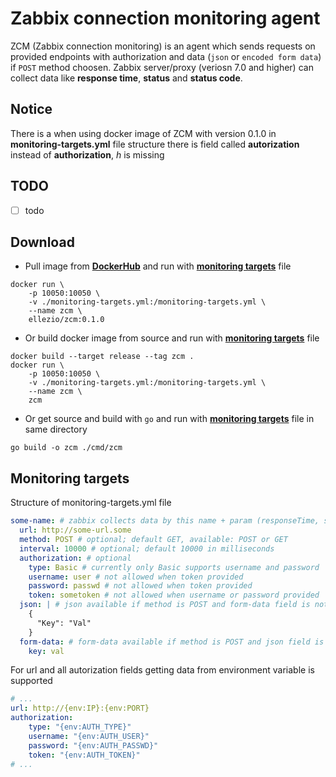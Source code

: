 # Zabbix connection monitoring agent
ZCM (Zabbix connection monitoring) is an agent which sends requests on provided endpoints with authorization and data (`json` or `encoded form data`) if `POST` method choosen. Zabbix server/proxy (veriosn 7.0 and higher) can collect data like **response time**, **status** and **status code**.

## Notice
There is a when using docker image of ZCM with version 0.1.0 in **monitoring-targets.yml** file structure
there is field called **autorization** instead of **authorization**, *h* is missing

## TODO
- [ ] todo

## Download
- Pull image from **[DockerHub](https://hub.docker.com/r/ellezio/zcm)** and run with **[monitoring targets](#monitoring-targets)** file
```
docker run \
    -p 10050:10050 \
    -v ./monitoring-targets.yml:/monitoring-targets.yml \
    --name zcm \
    ellezio/zcm:0.1.0
```

- Or build docker image from source and run with **[monitoring targets](#monitoring-targets)** file
```
docker build --target release --tag zcm .
docker run \
    -p 10050:10050 \
    -v ./monitoring-targets.yml:/monitoring-targets.yml \
    --name zcm \
    zcm
```

- Or get source and build with `go` and run with **[monitoring targets](#monitoring-targets)** file in same directory
```
go build -o zcm ./cmd/zcm
```

## Monitoring targets
Structure of monitoring-targets.yml file
```yaml
some-name: # zabbix collects data by this name + param (responseTime, status, statusCode)
  url: http://some-url.some
  method: POST # optional; default GET, available: POST or GET
  interval: 10000 # optional; default 10000 in milliseconds
  authorization: # optional
    type: Basic # currently only Basic supports username and password
    username: user # not allowed when token provided
    password: passwd # not allowed when token provided
    token: sometoken # not allowed when username or password provided
  json: | # json available if method is POST and form-data field is not present
    {
      "Key": "Val"
    }
  form-data: # form-data available if method is POST and json field is not present
    key: val
```

For url and all autorization fields getting data from environment variable is supported
```yaml
# ...
url: http://{env:IP}:{env:PORT}
authorization:
    type: "{env:AUTH_TYPE}"
    username: "{env:AUTH_USER}"
    password: "{env:AUTH_PASSWD}"
    token: "{env:AUTH_TOKEN}"
# ...
```

